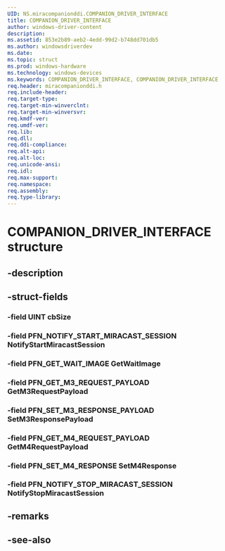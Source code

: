 ```yaml
---
UID: NS.miracompanionddi.COMPANION_DRIVER_INTERFACE
title: COMPANION_DRIVER_INTERFACE
author: windows-driver-content
description: 
ms.assetid: 853e2b89-aeb2-4edd-99d2-b748dd701db5
ms.author: windowsdriverdev
ms.date: 
ms.topic: struct
ms.prod: windows-hardware
ms.technology: windows-devices
ms.keywords: COMPANION_DRIVER_INTERFACE, COMPANION_DRIVER_INTERFACE
req.header: miracompanionddi.h
req.include-header:
req.target-type:
req.target-min-winverclnt:
req.target-min-winversvr:
req.kmdf-ver:
req.umdf-ver:
req.lib:
req.dll:
req.ddi-compliance:
req.alt-api:
req.alt-loc:
req.unicode-ansi:
req.idl:
req.max-support:
req.namespace:
req.assembly:
req.type-library:
---
```


# COMPANION_DRIVER_INTERFACE structure

## -description



## -struct-fields

### -field UINT cbSize			
 	
### -field PFN_NOTIFY_START_MIRACAST_SESSION NotifyStartMiracastSession			
 	
### -field PFN_GET_WAIT_IMAGE GetWaitImage			
 	
### -field PFN_GET_M3_REQUEST_PAYLOAD GetM3RequestPayload			
 	
### -field PFN_SET_M3_RESPONSE_PAYLOAD SetM3ResponsePayload			
 	
### -field PFN_GET_M4_REQUEST_PAYLOAD GetM4RequestPayload			
 	
### -field PFN_SET_M4_RESPONSE SetM4Response			
 	
### -field PFN_NOTIFY_STOP_MIRACAST_SESSION NotifyStopMiracastSession			
 	
## -remarks

## -see-also